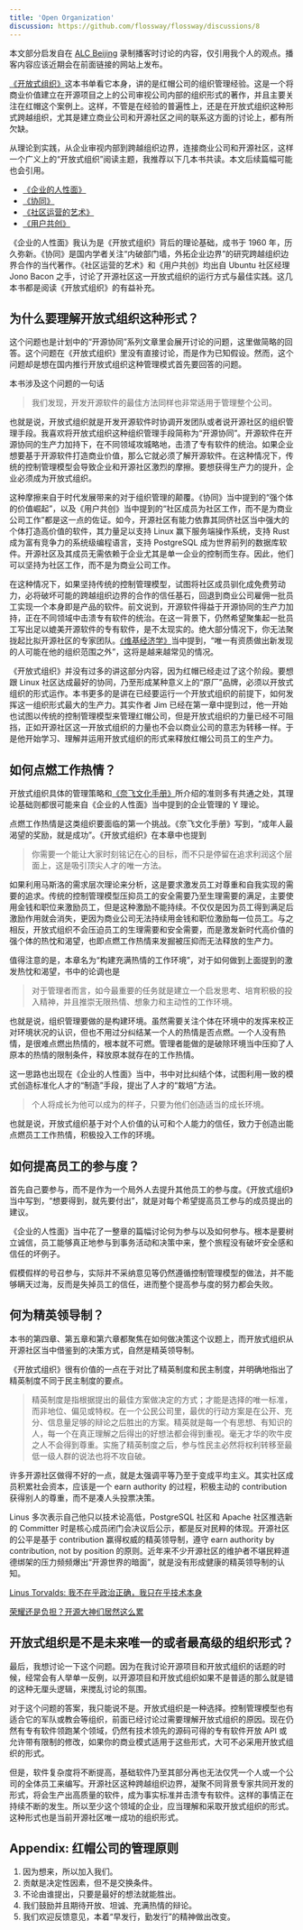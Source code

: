 ```yaml
---
title: 'Open Organization'
discussion: https://github.com/flossway/flossway/discussions/8
---
```


本文部分启发自在 [ALC Beijing](https://alc-beijing.github.io/alc-site/) 录制播客时讨论的内容，仅引用我个人的观点。播客内容应该近期会在前面链接的网站上发布。

[《开放式组织》](https://book.douban.com/subject/26894636)这本书单看它本身，讲的是红帽公司的组织管理经验。这是一个将商业价值建立在开源项目之上的公司审视公司内部的组织形式的著作，并且主要关注在红帽这个案例上。这样，不管是在经验的普遍性上，还是在开放式组织这种形式跨越组织，尤其是建立商业公司和开源社区之间的联系这方面的讨论上，都有所欠缺。

从理论到实践，从企业审视内部到跨越组织边界，连接商业公司和开源社区，这样一个广义上的“开放式组织”阅读主题，我推荐以下几本书共读。本文后续篇幅可能也会引用。

* [《企业的人性面》](https://book.douban.com/subject/27125968/)
* [《协同》](https://book.douban.com/subject/34834429/)
* [《社区运营的艺术》](https://book.douban.com/subject/26976995/)
* [《用户共创》](https://book.douban.com/subject/35531548/)

《企业的人性面》我认为是《开放式组织》背后的理论基础，成书于 1960 年，历久弥新。《协同》是国内学者关注“内破部门墙，外拓企业边界”的研究跨越组织边界合作的当代著作。《社区运营的艺术》和《用户共创》均出自 Ubuntu 社区经理 Jono Bacon 之手，讨论了开源社区这一开放式组织的运行方式与最佳实践。这几本书都是阅读《开放式组织》的有益补充。

## 为什么要理解开放式组织这种形式？

这个问题也是计划中的“开源协同”系列文章里会展开讨论的问题，这里做简略的回答。这个问题在《开放式组织》里没有直接讨论，而是作为已知假设。然而，这个问题却是想在国内推行开放式组织这种管理模式首先要回答的问题。

本书涉及这个问题的一句话

> 我们发现，开发开源软件的最佳方法同样也非常适用于管理整个公司。

也就是说，开放式组织就是开发开源软件时协调开发团队或者说开源社区的组织管理手段。我喜欢将开放式组织这种组织管理手段简称为“开源协同”。开源软件在开源协同的生产力加持下，在不同领域攻城略地，击溃了专有软件的统治。如果企业想要基于开源软件打造商业价值，那么它就必须了解开源软件。在这种情况下，传统的控制管理模型会导致企业和开源社区激烈的摩擦。要想获得生产力的提升，企业必须成为开放式组织。

这种摩擦来自于时代发展带来的对于组织管理的颠覆。《协同》当中提到的“强个体的价值崛起”，以及《用户共创》当中提到的“社区成员为社区工作，而不是为商业公司工作”都是这一点的佐证。如今，开源社区有能力依靠其同侪社区当中强大的个体打造高价值的软件，其力量足以支持 Linux 赢下服务端操作系统，支持 Rust 成为富有竞争力的系统级编程语言，支持 PostgreSQL 成为世界前列的数据库软件。开源社区及其成员无需依赖于企业尤其是单一企业的控制而生存。因此，他们可以坚持为社区工作，而不是为商业公司工作。

在这种情况下，如果坚持传统的控制管理模型，试图将社区成员驯化成免费劳动力，必将破坏可能的跨越组织边界的合作的信任基石，回退到商业公司雇佣一批员工实现一个本身即是产品的软件。前文说到，开源软件得益于开源协同的生产力加持，正在不同领域中击溃专有软件的统治。在这一背景下，仍然希望聚集起一批员工写出足以媲美开源软件的专有软件，是不太现实的。绝大部分情况下，你无法聚拢起比拟开源社区的专家团队。[《维基经济学》](https://book.douban.com/subject/2265341/)当中提到，“唯一有资质做出新发现的人可能在他的组织范围之外”，这将是越来越常见的情况。

《开放式组织》并没有过多的讲这部分内容，因为红帽已经走过了这个阶段。要想跟 Linux 社区达成最好的协同，乃至形成某种意义上的“原厂”品牌，必须以开放式组织的形式运作。本书更多的是讲在已经要运行一个开放式组织的前提下，如何发挥这一组织形式最大的生产力。其实作者 Jim 已经在第一章中提到过，他一开始也试图以传统的控制管理模型来管理红帽公司，但是开放式组织的力量已经不可阻挡，正如开源社区这一开放式组织的力量也不会以商业公司的意志为转移一样。于是他开始学习、理解并运用开放式组织的形式来释放红帽公司员工的生产力。

## 如何点燃工作热情？

开放式组织具体的管理策略和[《奈飞文化手册》](https://book.douban.com/subject/30356081/)所介绍的准则多有共通之处，其理论基础则都很可能来自《企业的人性面》当中提到的企业管理的 Y 理论。

点燃工作热情是这类组织要面临的第一个挑战。《奈飞文化手册》写到，“成年人最渴望的奖励，就是成功”。《开放式组织》在本章中也提到

> 你需要一个能让大家时刻铭记在心的目标，而不只是停留在追求利润这个层面上，这是吸引顶尖人才的唯一方法。

如果利用马斯洛的需求层次理论来分析，这是要求激发员工对尊重和自我实现的需要的追求。传统的控制管理模型压抑员工的安全需要乃至生理需要的满足，主要使用金钱和职位来激励员工，但是这种激励不能持续。不仅仅是因为员工得到满足后激励作用就会消失，更因为商业公司无法持续用金钱和职位激励每一位员工。与之相反，开放式组织不会压迫员工的生理需要和安全需要，而是激发新时代高价值的强个体的热忱和渴望，也即点燃工作热情来发掘被压抑而无法释放的生产力。

值得注意的是，本章名为“构建充满热情的工作环境”，对于如何做到上面提到的激发热忱和渴望，书中的论调也是

> 对于管理者而言，如今最重要的任务就是建立一个启发思考、培育积极的投入精神，并且推崇无限热情、想象力和主动性的工作环境。

也就是说，组织管理要做的是构建环境。虽然需要关注个体在环境中的发挥来校正对环境状况的认识，但也不用过分纠结某一个人的热情是否点燃。一个人没有热情，是很难点燃出热情的，根本就不可燃。管理者能做的是破除环境当中压抑了人原本的热情的限制条件，释放原本就存在的工作热情。

这一思路也出现在《企业的人性面》当中，书中对比纠结个体，试图利用一致的模式创造标准化人才的“制造”手段，提出了人才的“栽培”方法。

> 个人将成长为他可以成为的样子，只要为他们创造适当的成长环境。

也就是说，开放式组织基于对个人价值的认可和个人能力的信任，致力于创造出能点燃员工工作热情，积极投入工作的环境。

## 如何提高员工的参与度？

首先自己要参与，而不是作为一个局外人去提升其他员工的参与度。《开放式组织》当中写到，“想要得到，就先要付出”，就是对每个希望提高员工参与的成员提出的建议。

《企业的人性面》当中花了一整章的篇幅讨论何为参与以及如何参与。根本是要树立诚信，员工能够真正地参与到事务活动和决策中来，整个旅程没有破坏安全感和信任的坏例子。

假模假样的号召参与，实际并不采纳意见等仍然遵循控制管理模型的做法，并不能够瞒天过海，反而是失掉员工的信任，进而整个提高参与度的努力都会失败。

## 何为精英领导制？

本书的第四章、第五章和第六章都聚焦在如何做决策这个议题上，而开放式组织从开源社区当中借鉴到的决策方式，自然是精英领导制。

《开放式组织》很有价值的一点在于对比了精英制度和民主制度，并明确地指出了精英制度不同于民主制度的要点。

> 精英制度是指根据提出的最佳方案做决定的方式；才能是选择的唯一标准，而非地位、偏见或特权。在一个公民公司里，最优的行动方案是在公开、充分、信息量足够的辩论之后胜出的方案。精英就是每一个有思想、有知识的人，每一个在真正理解之后得出的好想法都会得到重视。毫无才华的吹牛皮之人不会得到尊重。实施了精英制度之后，参与性民主必然将权利转移至最低一级人群的说法也将不攻自破。

许多开源社区做得不好的一点，就是太强调平等乃至于变成平均主义。其实社区成员积累社会资本，应该是一个 earn authority 的过程，积极主动的 contribution 获得别人的尊重，而不是凑人头投票决策。

Linus 多次表示自己他只以技术论高低，PostgreSQL 社区和 Apache 社区推选新的 Committer 时是核心成员闭门会决议后公示，都是反对民粹的体现。开源社区的公平是基于 contribution 赢得权威的精英领导制，遵守 earn authority by contribution, not by position 的原则。近年来不少开源社区的维护者不堪民粹道德绑架的压力频频爆出“开源世界的暗面”，就是没有形成健康的精英领导制的认知。

[Linus Torvalds: 我不在乎政治正确，我只在乎技术本身](https://www.bilibili.com/video/BV1454y1E7xp)

[荣耀还是负担？开源大神们居然这么累](https://www.bilibili.com/video/BV19f4y1F7QQ)

## 开放式组织是不是未来唯一的或者最高级的组织形式？

最后，我想讨论一下这个问题。因为在我讨论开源项目和开放式组织的话题的时候，经常会有人举单一反例，以开源项目和开放式组织如果不是普适的那么就是错的这种无厘头逻辑，来搅乱讨论的氛围。

对于这个问题的答案，我只能说不是。开放式组织是一种选择。控制管理模型也有适合它的军队或教会等组织，前面已经讨论过需要理解开放式组织的原因。现在仍然有专有软件领跑某个领域，仍然有技术领先的源码可得的专有软件开放 API 或允许带有限制的修改，如果你的商业模式适用于这些形式，大可不必采用开放式组织的形式。

但是，软件复杂度将不断提高，基础软件乃至其部分再也无法仅凭一个人或一个公司的全体员工来编写。开源社区这种跨越组织边界，凝聚不同背景专家共同开发的形式，将会生产出高质量的软件，成为事实标准并击溃专有软件。这样的事情正在持续不断的发生。所以至少这个领域的企业，应当理解和采取开放式组织的形式。这种形式也是当前开源社区唯一成功的组织形式。

## Appendix: 红帽公司的管理原则

1. 因为想来，所以加入我们。
2. 贡献是决定性因素，但不是交换条件。
3. 不论由谁提出，只要是最好的想法就能胜出。
4. 我们鼓励并且期待开放、坦诚、充满热情的辩论。
5. 我们欢迎反馈意见，本着“早发行，勤发行”的精神做出改变。
